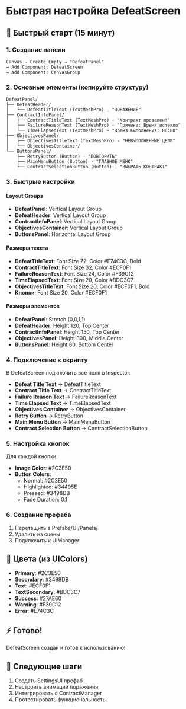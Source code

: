 # Быстрая настройка DefeatScreen

## 🚀 Быстрый старт (15 минут)

### 1. Создание панели
```
Canvas → Create Empty → "DefeatPanel"
→ Add Component: DefeatScreen
→ Add Component: CanvasGroup
```

### 2. Основные элементы (копируйте структуру)
```
DefeatPanel/
├── DefeatHeader/
│   └── DefeatTitleText (TextMeshPro) - "ПОРАЖЕНИЕ"
├── ContractInfoPanel/
│   ├── ContractTitleText (TextMeshPro) - "Контракт провален!"
│   ├── FailureReasonText (TextMeshPro) - "Причина: Время истекло"
│   └── TimeElapsedText (TextMeshPro) - "Время выполнения: 00:00"
├── ObjectivesPanel/
│   ├── ObjectivesTitleText (TextMeshPro) - "НЕВЫПОЛНЕННЫЕ ЦЕЛИ"
│   └── ObjectivesContainer/
└── ButtonsPanel/
    ├── RetryButton (Button) - "ПОВТОРИТЬ"
    ├── MainMenuButton (Button) - "ГЛАВНОЕ МЕНЮ"
    └── ContractSelectionButton (Button) - "ВЫБРАТЬ КОНТРАКТ"
```

### 3. Быстрые настройки

#### Layout Groups
- **DefeatPanel**: Vertical Layout Group
- **DefeatHeader**: Vertical Layout Group
- **ContractInfoPanel**: Vertical Layout Group
- **ObjectivesContainer**: Vertical Layout Group
- **ButtonsPanel**: Horizontal Layout Group

#### Размеры текста
- **DefeatTitleText**: Font Size 72, Color #E74C3C, Bold
- **ContractTitleText**: Font Size 32, Color #ECF0F1
- **FailureReasonText**: Font Size 24, Color #F39C12
- **TimeElapsedText**: Font Size 20, Color #BDC3C7
- **ObjectivesTitleText**: Font Size 20, Color #ECF0F1, Bold
- **Кнопки**: Font Size 20, Color #ECF0F1

#### Размеры элементов
- **DefeatPanel**: Stretch (0,0,1,1)
- **DefeatHeader**: Height 120, Top Center
- **ContractInfoPanel**: Height 150, Top Center
- **ObjectivesPanel**: Height 300, Middle Center
- **ButtonsPanel**: Height 80, Bottom Center

### 4. Подключение к скрипту
В DefeatScreen подключить все поля в Inspector:
- **Defeat Title Text** → DefeatTitleText
- **Contract Title Text** → ContractTitleText
- **Failure Reason Text** → FailureReasonText
- **Time Elapsed Text** → TimeElapsedText
- **Objectives Container** → ObjectivesContainer
- **Retry Button** → RetryButton
- **Main Menu Button** → MainMenuButton
- **Contract Selection Button** → ContractSelectionButton

### 5. Настройка кнопок
Для каждой кнопки:
- **Image Color**: #2C3E50
- **Button Colors**:
  - Normal: #2C3E50
  - Highlighted: #34495E
  - Pressed: #3498DB
  - Fade Duration: 0.1

### 6. Создание префаба
1. Перетащить в Prefabs/UI/Panels/
2. Удалить из сцены
3. Подключить к UIManager

## 🎨 Цвета (из UIColors)
- **Primary**: #2C3E50
- **Secondary**: #3498DB
- **Text**: #ECF0F1
- **TextSecondary**: #BDC3C7
- **Success**: #27AE60
- **Warning**: #F39C12
- **Error**: #E74C3C

## ⚡ Готово!
DefeatScreen создан и готов к использованию!

## 🔧 Следующие шаги
1. Создать SettingsUI префаб
2. Настроить анимации поражения
3. Интегрировать с ContractManager
4. Протестировать функциональность
